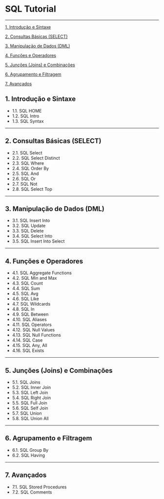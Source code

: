 # SQL Tutorial
---
[1. Introdução e Sintaxe](#1-introdução-e-sintaxe)
  
[2. Consultas Básicas (SELECT)](#2-consultas-básicas-select)
  
[3. Manipulação de Dados (DML)](#3-manipulação-de-dados-dml)
  
[4. Funções e Operadores](#4-funções-e-operadores)
  
[5. Junções (Joins) e Combinações](#5-junções-joins-e-combinações)
  
[6. Agrupamento e Filtragem](#6-agrupamento-e-filtragem)
  
[7. Avançados](#7-avançados)
  
## 1. Introdução e Sintaxe
- 1.1. SQL HOME
- 1.2. SQL Intro
- 1.3. SQL Syntax
---
## 2. Consultas Básicas (SELECT)
- 2.1. SQL Select
- 2.2. SQL Select Distinct
- 2.3. SQL Where
- 2.4. SQL Order By
- 2.5. SQL And
- 2.6. SQL Or
- 2.7. SQL Not
- 2.8. SQL Select Top
---
## 3. Manipulação de Dados (DML)
- 3.1. SQL Insert Into
- 3.2. SQL Update
- 3.3. SQL Delete
- 3.4. SQL Select Into
- 3.5. SQL Insert Into Select
---
## 4. Funções e Operadores
- 4.1. SQL Aggregate Functions
- 4.2. SQL Min and Max
- 4.3. SQL Count
- 4.4. SQL Sum
- 4.5. SQL Avg
- 4.6. SQL Like
- 4.7. SQL Wildcards
- 4.8. SQL In
- 4.9. SQL Between
- 4.10. SQL Aliases
- 4.11. SQL Operators
- 4.12. SQL Null Values
- 4.13. SQL Null Functions
- 4.14. SQL Case
- 4.15. SQL Any, All
- 4.16. SQL Exists
---
## 5. Junções (Joins) e Combinações
- 5.1. SQL Joins
- 5.2. SQL Inner Join
- 5.3. SQL Left Join
- 5.4. SQL Right Join
- 5.5. SQL Full Join
- 5.6. SQL Self Join
- 5.7. SQL Union
- 5.8. SQL Union All
---
## 6. Agrupamento e Filtragem
- 6.1. SQL Group By
- 6.2. SQL Having
---
## 7. Avançados
- 7.1. SQL Stored Procedures
- 7.2. SQL Comments
